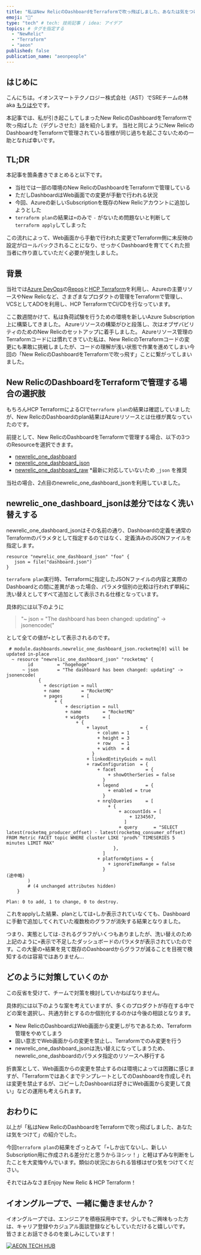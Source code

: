 ```yaml
---
title: "私はNew RelicのDashboardをTerraformで吹っ飛ばしました、あなたは気をつけて"
emoji: "🔨"
type: "tech" # tech: 技術記事 / idea: アイデア
topics: # タグを指定する
  - "NewRelic"
  - "Terraform"
  - "aeon"
published: false
publication_name: "aeonpeople"
---
```


## はじめに

こんにちは。イオンスマートテクノロジー株式会社（AST）でSREチームの林 aka [もりはや](https://twitter.com/morihaya55)です。

本記事では、私が引き起こしてしまったNew RelicのDashboardをTerraformで吹っ飛ばした（デグレさせた）話を紹介します。
当社と同じようにNew RelicのDashboardをTerraformで管理されている皆様が同じ過ちを起こさないための一助となれば幸いです。

## TL;DR

本記事を箇条書きでまとめると以下です。

- 当社では一部の環境のNew RelicのDashboardをTerraformで管理している
- ただしDashboardはWeb画面での変更が手動で行われる状況
- 今回、Azureの新しいSubscriptionを既存のNew Relicアカウントに追加しようとした
- `terraform plan`の結果は`+`のみで `-` がないため問題ないと判断して `terraform apply`してしまった

この流れによって、Web画面から手動で行われた変更でTerraform側に未反映の設定がロールバックされることになり、せっかくDashboardを育ててくれた担当者に作り直していただく必要が発生しました。

## 背景

当社では[Azure DevOps](https://azure.microsoft.com/ja-jp/products/devops/)の[Repos](https://azure.microsoft.com/ja-jp/products/devops/repos/)と[HCP Terraform](https://developer.hashicorp.com/terraform)を利用し、Azureの主要リソースやNew Relicなど、さまざまなプロダクトの管理をTerraformで管理し、VCSとしてADOを利用し、HCP TerraformでCI/CDを行なっています。

ここ数週間かけて、私は負荷試験を行うための環境を新しいAzure Subscription上に構築してきました。
Azureリソースの構築がひと段落し、次はオブザバビリティのためのNew Relicのセットアップに着手しました。
Azureリソース管理のTerraformコードには慣れてきていた私は、New RelicのTerraformコードの変更にも果敢に挑戦しましたが、コードの理解が浅い状態で作業を進めてしまい今回の「New RelicのDashboardをTerraformで吹っ飛す」ことに繋がってしまいました。

## New RelicのDashboardをTerraformで管理する場合の選択肢

もちろんHCP TerraformによるCIで`terraform plan`の結果は確認していましたが、New RelicのDashboardのplan結果はAzureリソースとは仕様が異なっていたのです。

前提として、New RelicのDashboardをTerraformで管理する場合、以下の3つのResourceを選択できます。

- [newrelic_one_dashboard](https://registry.terraform.io/providers/newrelic/newrelic/latest/docs/resources/one_dashboard)
- [newrelic_one_dashboard_json](https://registry.terraform.io/providers/newrelic/newrelic/latest/docs/resources/one_dashboard_json)
- [newrelic_one_dashboard_raw](https://registry.terraform.io/providers/newrelic/newrelic/latest/docs/resources/one_dashboard_raw) *最新に対応していないため `_json` を推奨

当社の場合、2点目のnewrelic_one_dashboard_jsonを利用していました。

## newrelic_one_dashboard_jsonは差分ではなく洗い替えする

newrelic_one_dashboard_jsonはその名前の通り、Dashboardの定義を通常のTerraformのパラメタとして指定するのではなく、定義済みのJSONファイルを指定します。

```hcl
resource "newrelic_one_dashboard_json" "foo" {
   json = file("dashboard.json")
}
```

`terraform plan`実行時、Terraformに指定したJSONファイルの内容と実際のDashboardとの間に差異があった場合、パラメタ個別の比較は行われず単純に洗い替えとしてすべて追加として表示される仕様となっています。

具体的には以下のように

> "~ json       = "The dashboard has been changed: updating" -> jsonencode("
 
として全ての値が`+`として表示されるのです。

```
 # module.dashboards.newrelic_one_dashboard_json.rocketmq[0] will be updated in-place
  ~ resource "newrelic_one_dashboard_json" "rocketmq" {
        id         = "hogehoge"
      ~ json       = "The dashboard has been changed: updating" -> jsonencode(
            {
              + description = null
              + name        = "RocketMQ"
              + pages       = [
                  + {
                      + description = null
                      + name        = "RocketMQ"
                      + widgets     = [
                          + {
                              + layout            = {
                                  + column = 1
                                  + height = 3
                                  + row    = 1
                                  + width  = 4
                                }
                              + linkedEntityGuids = null
                              + rawConfiguration  = {
                                  + facet           = {
                                      + showOtherSeries = false
                                    }
                                  + legend          = {
                                      + enabled = true
                                    }
                                  + nrqlQueries     = [
                                      + {
                                          + accountIds = [
                                              + 1234567,
                                            ]
                                          + query      = "SELECT latest(rocketmq_producer_offset) - latest(rocketmq_consumer_offset) FROM Metric FACET topic WHERE cluster LIKE 'prod%' TIMESERIES 5 minutes LIMIT MAX"
                                        },
                                    ]
                                  + platformOptions = {
                                      + ignoreTimeRange = false
                                    }
(途中略)
        )
        # (4 unchanged attributes hidden)
    }

Plan: 0 to add, 1 to change, 0 to destroy.
```

これをapplyした結果、planとしては`+`しか表示されていなくても、Dashboardに手動で追加してくれていた複数枚のグラフが消失する結果となりました。

つまり、実態としては`-`されるグラフがいくつもありましたが、洗い替えのため上記のように`+`表示で不足したダッシュボードのパラメタが表示されていたのです。この大量の`+`結果を見て既存のDashboardからグラフが減ることを目視で検知するのは容易ではありません...

## どのように対策していくのか

この反省を受けて、チームで対策を検討していかねばなりません。

具体的には以下のような案を考えていますが、多くのプロダクトが存在する中でどの案を選択し、共通方針とするのか個別化するのかは今後の相談となります。

- New RelicのDashboardはWeb画面から変更しがちであるため、Terraform管理をやめてしまう
- 固い意志でWeb画面からの変更を禁止し、Terraformでのみ変更を行う
- newrelic_one_dashboard_jsonは洗い替えになってしまうため、newrelic_one_dashboardのパラメタ指定のリソースへ移行する

折衷案として、Web画面からの変更を禁止するのは環境によっては困難に感じますが、「TerraformではあくまでテンプレートとしてのDashboardを作成しそれは変更を禁止するが、コピーしたDashboardは好きにWeb画面から変更して良い」などの運用も考えられます。

## おわりに

以上が「私はNew RelicのDashboardをTerraformで吹っ飛ばしました、あなたは気をつけて」の紹介でした。

今回`terraform plan`の結果をざっとみて「`+`しか出てないし、新しいSubscription用に作成される差分だと思うからヨシッ！」と軽はずみな判断をしたことを大変悔やんでいます。類似の状況におられる皆様はぜひ気をつけてください。

それではみなさまEnjoy New Relic & HCP Terraform！

## イオングループで、一緒に働きませんか？

イオングループでは、エンジニアを積極採用中です。少しでもご興味もった方は、キャリア登録やカジュアル面談登録などもしていただけると嬉しいです。
皆さまとお話できるのを楽しみにしています！

[![AEON TECH HUB](https://storage.googleapis.com/techhire-prd-assets/AEON/ATH_engineer_Zenn%E3%83%8F%E3%82%99%E3%83%8A%E3%83%BC.png)](https://engineer-recuruiting.aeon.info/)
